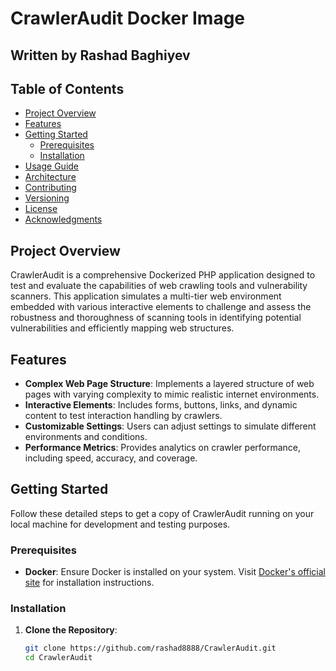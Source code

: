 # CrawlerAudit Docker Image

## Written by Rashad Baghiyev

## Table of Contents
- [Project Overview](#project-overview)
- [Features](#features)
- [Getting Started](#getting-started)
  - [Prerequisites](#prerequisites)
  - [Installation](#installation)
- [Usage Guide](#usage-guide)
- [Architecture](#architecture)
- [Contributing](#contributing)
- [Versioning](#versioning)
- [License](#license)
- [Acknowledgments](#acknowledgments)

## Project Overview
CrawlerAudit is a comprehensive Dockerized PHP application designed to test and evaluate the capabilities of web crawling tools and vulnerability scanners. This application simulates a multi-tier web environment embedded with various interactive elements to challenge and assess the robustness and thoroughness of scanning tools in identifying potential vulnerabilities and efficiently mapping web structures.

## Features
- **Complex Web Page Structure**: Implements a layered structure of web pages with varying complexity to mimic realistic internet environments.
- **Interactive Elements**: Includes forms, buttons, links, and dynamic content to test interaction handling by crawlers.
- **Customizable Settings**: Users can adjust settings to simulate different environments and conditions.
- **Performance Metrics**: Provides analytics on crawler performance, including speed, accuracy, and coverage.

## Getting Started
Follow these detailed steps to get a copy of CrawlerAudit running on your local machine for development and testing purposes.

### Prerequisites
- **Docker**: Ensure Docker is installed on your system. Visit [Docker's official site](https://www.docker.com/get-started) for installation instructions.

### Installation
1. **Clone the Repository**:
   ```bash
   git clone https://github.com/rashad8888/CrawlerAudit.git
   cd CrawlerAudit
